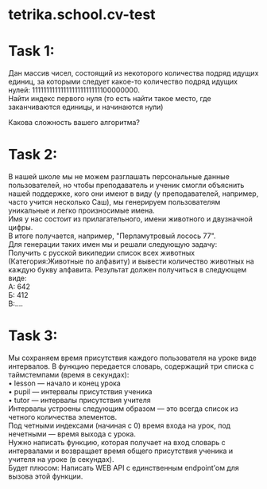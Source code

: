 # tetrika.school.cv-test

# Task 1:
Дан массив чисел, состоящий из некоторого количества подряд идущих единиц, за которыми следует какое-то количество подряд идущих нулей: 111111111111111111111111100000000.</br>
Найти индекс первого нуля (то есть найти такое место, где заканчиваются единицы, и начинаются нули)

Какова сложность вашего алгоритма?

# Task 2:
В нашей школе мы не можем разглашать персональные данные пользователей, но чтобы преподаватель и ученик смогли объяснить нашей поддержке, кого они имеют в виду (у преподавателей, например, часто учится несколько Саш), мы генерируем пользователям уникальные и легко произносимые имена.</br> 
Имя у нас состоит из прилагательного, имени животного и двузначной цифры.</br>
В итоге получается, например, "Перламутровый лосось 77".</br>
Для генерации таких имен мы и решали следующую задачу:</br>
Получить с русской википедии список всех животных (Категория:Животные по алфавиту) и вывести количество животных на каждую букву алфавита. Результат должен получиться в следующем виде:</br>
А: 642</br>
Б: 412</br>
В:....

# Task 3:
Мы сохраняем время присутствия каждого пользователя на уроке  виде интервалов. В функцию передается словарь, содержащий три списка с таймстемпами (время в секундах):</br>
• lesson — начало и конец урока</br>
• pupil — интервалы присутствия ученика</br> 
• tutor — интервалы присутствия учителя</br> 
Интервалы устроены следующим образом — это всегда список из четного количества элементов.</br> 
Под четными индексами (начиная с 0) время входа на урок, под нечетными — время выхода с урока.</br>
Нужно написать функцию, которая получает на вход словарь с интервалами и возвращает время общего присутствия ученика и учителя на уроке (в секундах).</br> 
Будет плюсом: Написать WEB API с единственным endpoint’ом для вызова этой функции.

